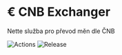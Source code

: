 # € CNB Exchanger
Nette služba pro převod měn dle ČNB

![Actions](https://github.com/liquiddesign/cnb-exchanger/actions/workflows/php.yml/badge.svg)
![Release](https://img.shields.io/github/v/tag/liquiddesign/cnb-exchanger)